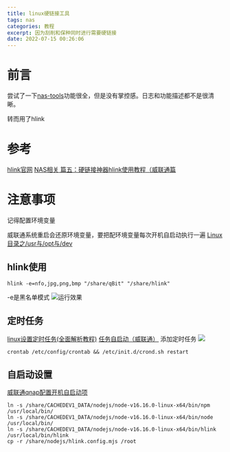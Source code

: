 ```yaml
---
title: linux硬链接工具
tags: nas
categories: 教程
excerpt: 因为刮削和保种同时进行需要硬链接
date: 2022-07-15 00:26:06
---
```


# 前言
尝试了一下[nas-tools](https://github.com/jxxghp/nas-tools)功能很全，但是没有掌控感。日志和功能描述都不是很清晰。

转而用了hlink
# 参考
[hlink官网](https://hlink.likun.me/)
[NAS相关 篇五：硬链接神器hlink使用教程（威联通篇](https://post.smzdm.com/p/aqxznl42/)
# 注意事项
记得配置环境变量

威联通系统重启会还原环境变量，要把配环境变量每次开机自启动执行一遍
[Linux目录之/usr与/opt与/dev](https://blog.csdn.net/w2009211777/article/details/123853355)

## hlink使用
```
hlink -e=nfo,jpg,png,bmp "/share/qBit" "/share/hlink"
```
-e是黑名单模式
![运行效果](https://s2.loli.net/2022/07/14/rtjxpYwLgQFEBNn.png)

## 定时任务
[linux设置定时任务(全面解析教程)](https://www.cnblogs.com/goOJBK/p/15703884.html)
[任务自启动（威联通）](https://einverne.github.io/post/2018/06/qnap-crontab.html)
添加定时任务
![](https://s2.loli.net/2022/07/14/a78pQtx3HhnLrS5.png)
```
crontab /etc/config/crontab && /etc/init.d/crond.sh restart
```

## 自启动设置
[威联通qnap配置开机自启动项](http://t.zoukankan.com/jonnyan-p-13653248.html)
```
ln -s /share/CACHEDEV1_DATA/nodejs/node-v16.16.0-linux-x64/bin/npm /usr/local/bin/
ln -s /share/CACHEDEV1_DATA/nodejs/node-v16.16.0-linux-x64/bin/node /usr/local/bin/
ln -s /share/CACHEDEV1_DATA/nodejs/node-v16.16.0-linux-x64/bin/hlink /usr/local/bin/hlink
cp -r /share/nodejs/hlink.config.mjs /root
```